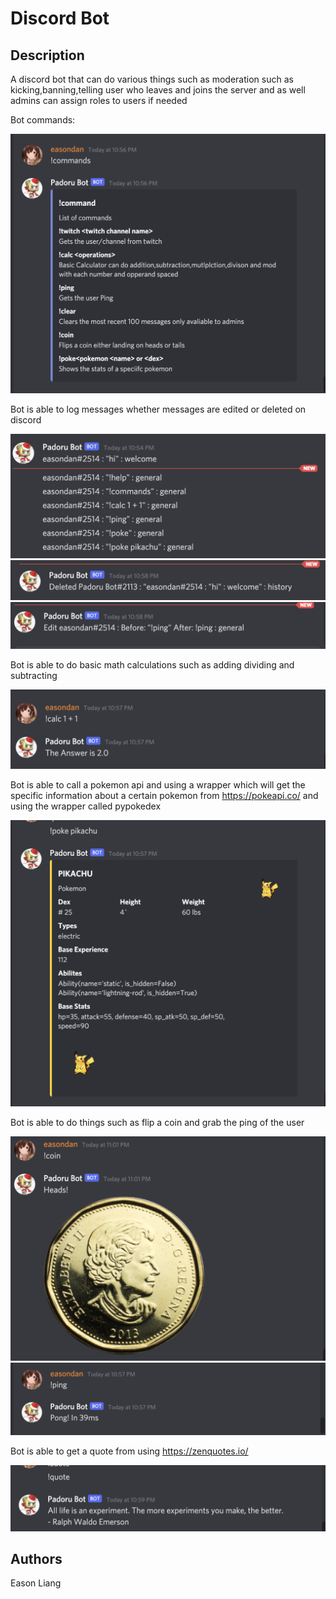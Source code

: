 # Discord Bot

## Description
A discord bot that can do various things such as moderation such as kicking,banning,telling user who leaves and joins the server and as well admins can assign roles to users if needed 

Bot commands:

![image](https://github.com/easondan/Discord-Bot/blob/main/Discord%20Bot/help.png)

Bot is able to log messages whether messages are edited or deleted on discord

![image](https://github.com/easondan/Discord-Bot/blob/main/Discord%20Bot/history.png)
![image](https://github.com/easondan/Discord-Bot/blob/main/Discord%20Bot/delete.png)
![image](https://github.com/easondan/Discord-Bot/blob/main/Discord%20Bot/edit.png)

Bot is able to do basic math calculations such as adding dividing and subtracting

![image](https://github.com/easondan/Discord-Bot/blob/main/Discord%20Bot/calc.png)

Bot is able to call a pokemon api and using a wrapper which will get the specific information about a certain pokemon from https://pokeapi.co/
and using the wrapper called pypokedex

![image](https://github.com/easondan/Discord-Bot/blob/main/Discord%20Bot/poke.png)

Bot is able to do things such as flip a coin and grab the ping of the user

![image](https://github.com/easondan/Discord-Bot/blob/main/Discord%20Bot/coin.png)
![image](https://github.com/easondan/Discord-Bot/blob/main/Discord%20Bot/ping.png)

Bot is able to get a quote from using https://zenquotes.io/

![image](https://github.com/easondan/Discord-Bot/blob/main/Discord%20Bot/quote.png)


## Authors

Eason Liang
